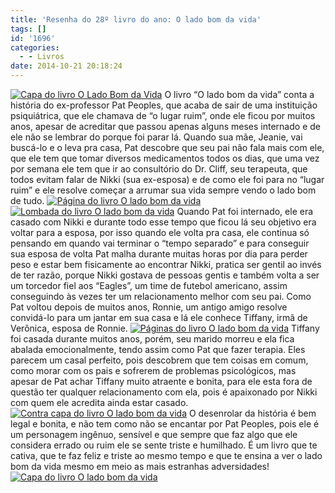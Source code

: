 ```yaml
---
title: 'Resenha do 28º livro do ano: O lado bom da vida'
tags: []
id: '1696'
categories:
  - - Livros
date: 2014-10-21 20:18:24
---
```


[![Capa do livro O Lado Bom da Vida](http://natalia.blog.br/wp-content/uploads/2014/10/DSC03254-1024x768.jpg)](http://natalia.blog.br/wp-content/uploads/2014/10/DSC03254.jpg) O livro “O lado bom da vida” conta a história do ex-professor Pat Peoples, que acaba de sair de uma instituição psiquiátrica, que ele chamava de “o lugar ruim”, onde ele ficou por muitos anos, apesar de acreditar que passou apenas alguns meses internado e de ele não se lembrar do porque foi parar lá. Quando sua mãe, Jeanie, vai buscá-lo e o leva pra casa, Pat descobre que seu pai não fala mais com ele, que ele tem que tomar diversos medicamentos todos os dias, que uma vez por semana ele tem que ir ao consultório do Dr. Cliff, seu terapeuta, que todos evitam falar de Nikki (sua ex-esposa) e de como ele foi para no “lugar ruim” e ele resolve começar a arrumar sua vida sempre vendo o lado bom de tudo. [![Página do livro O lado bom da vida](http://natalia.blog.br/wp-content/uploads/2014/10/DSC03261-1024x768.jpg)](http://natalia.blog.br/wp-content/uploads/2014/10/DSC03261.jpg)[![Lombada do livro O lado bom da vida ](http://natalia.blog.br/wp-content/uploads/2014/10/DSC03257-1024x768.jpg)](http://natalia.blog.br/wp-content/uploads/2014/10/DSC03257.jpg) Quando Pat foi internado, ele era casado com Nikki e durante todo esse tempo que ficou lá seu objetivo era voltar para a esposa, por isso quando ele volta pra casa, ele continua só pensando em quando vai terminar o “tempo separado” e para conseguir sua esposa de volta Pat malha durante muitas horas por dia para perder peso e estar bem fisicamente ao encontrar Nikki, pratica ser gentil ao invés de ter razão, porque Nikki gostava de pessoas gentis e também volta a ser um torcedor fiel aos “Eagles”, um time de futebol americano, assim conseguindo às vezes ter um relacionamento melhor com seu pai. Como Pat voltou depois de muitos anos, Ronnie, um antigo amigo resolve convidá-lo para um jantar em sua casa e lá ele conhece Tiffany, irmã de Verônica, esposa de Ronnie. [![Páginas do livro O lado bom da vida](http://natalia.blog.br/wp-content/uploads/2014/10/DSC03256-1024x768.jpg)](http://natalia.blog.br/wp-content/uploads/2014/10/DSC03256.jpg) Tiffany foi casada durante muitos anos, porém, seu marido morreu e ela fica abalada emocionalmente, tendo assim como Pat que fazer terapia. Eles parecem um casal perfeito, pois descobrem que tem coisas em comum, como morar com os pais e sofrerem de problemas psicológicos, mas apesar de Pat achar Tiffany muito atraente e bonita, para ele esta fora de questão ter qualquer relacionamento com ela, pois é apaixonado por Nikki com quem ele acredita ainda estar casado. [![Contra capa do livro O lado bom da vida](http://natalia.blog.br/wp-content/uploads/2014/10/DSC03260-1024x768.jpg)](http://natalia.blog.br/wp-content/uploads/2014/10/DSC03260.jpg) O desenrolar da história é bem legal e bonita, e não tem como não se encantar por Pat Peoples, pois ele é um personagem ingênuo, sensível e que sempre que faz algo que ele considera errado ou ruim ele se sente triste e humilhado. É um livro que te cativa, que te faz feliz e triste ao mesmo tempo e que te ensina a ver o lado bom da vida mesmo em meio as mais estranhas adversidades! [![Capa do livro O lado bom da vida](http://natalia.blog.br/wp-content/uploads/2014/10/DSC03259-1024x768.jpg)](http://natalia.blog.br/wp-content/uploads/2014/10/DSC03259.jpg)